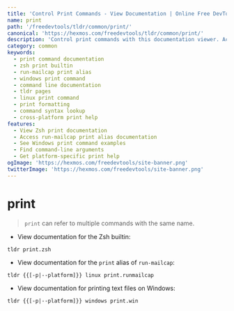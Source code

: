 ```yaml
---
title: 'Control Print Commands - View Documentation | Online Free DevTools by Hexmos'
name: print
path: '/freedevtools/tldr/common/print/'
canonical: 'https://hexmos.com/freedevtools/tldr/common/print/'
description: 'Control print commands with this documentation viewer. Access Zsh, run-mailcap, and Windows print command documentation easily. Free online tool, no registration required.'
category: common
keywords:
  - print command documentation
  - zsh print builtin
  - run-mailcap print alias
  - windows print command
  - command line documentation
  - tldr pages
  - linux print command
  - print formatting
  - command syntax lookup
  - cross-platform print help
features:
  - View Zsh print documentation
  - Access run-mailcap print alias documentation
  - See Windows print command examples
  - Find command-line arguments
  - Get platform-specific print help
ogImage: 'https://hexmos.com/freedevtools/site-banner.png'
twitterImage: 'https://hexmos.com/freedevtools/site-banner.png'
---
```


# print

> `print` can refer to multiple commands with the same name.

- View documentation for the Zsh builtin:

`tldr print.zsh`

- View documentation for the `print` alias of `run-mailcap`:

`tldr {{[-p|--platform]}} linux print.runmailcap`

- View documentation for printing text files on Windows:

`tldr {{[-p|--platform]}} windows print.win`
